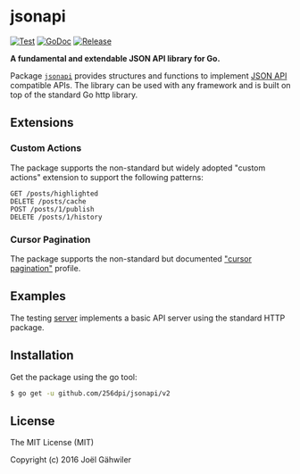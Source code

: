 # jsonapi

[![Test](https://github.com/256dpi/jsonapi/actions/workflows/test.yml/badge.svg)](https://github.com/256dpi/jsonapi/actions/workflows/test.yml)
[![GoDoc](https://godoc.org/github.com/256dpi/jsonapi?status.svg)](http://godoc.org/github.com/256dpi/jsonapi)
[![Release](https://img.shields.io/github/release/256dpi/jsonapi.svg)](https://github.com/256dpi/jsonapi/releases)

**A fundamental and extendable JSON API library for Go.**

Package [`jsonapi`](http://godoc.org/github.com/256dpi/jsonapi) provides structures and functions to implement [JSON API](http://jsonapi.org) compatible APIs. The library can be used with any framework and is built on top of the standard Go http library.

## Extensions

### Custom Actions

The package supports the non-standard but widely adopted "custom actions" extension to support the following patterns:

```
GET /posts/highlighted
DELETE /posts/cache
POST /posts/1/publish
DELETE /posts/1/history
```

### Cursor Pagination

The package supports the non-standard but documented ["cursor pagination"](https://jsonapi.org/profiles/ethanresnick/cursor-pagination) profile.

## Examples

The testing [server](https://github.com/256dpi/jsonapi/blob/master/server.go) implements a basic API server using the standard HTTP package.

## Installation

Get the package using the go tool:

```bash
$ go get -u github.com/256dpi/jsonapi/v2
```

## License

The MIT License (MIT)

Copyright (c) 2016 Joël Gähwiler
